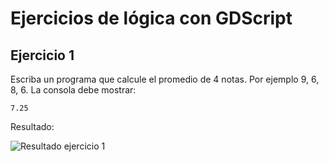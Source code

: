 # Ejercicios de lógica con GDScript
## Ejercicio 1
Escriba un programa que calcule el promedio de 4 notas. Por ejemplo 9, 6, 8, 6. La consola debe mostrar:

    7.25

Resultado:

![Resultado ejercicio 1](r1.png)
